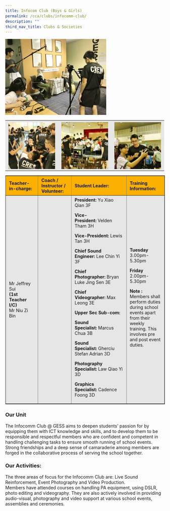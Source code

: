 ```yaml
---
title: Infocom Club (Boys & Girls)
permalink: /cca/clubs/infocomm-club/
description: ""
third_nav_title: Clubs & Societies
---
```

![](/images/infocomm%201%20Small.jpeg)

<table class=" aligncenter" style="box-sizing: inherit; border-collapse: collapse; border-spacing: 0px; max-width: 100%; margin: auto; display: block; clear: both; color: rgb(34, 34, 34); font-family: &quot;Source Sans Pro&quot;, sans-serif; font-size: 16px; font-style: normal; font-variant-ligatures: normal; font-variant-caps: normal; font-weight: 400; letter-spacing: normal; orphans: 2; text-align: start; text-transform: none; white-space: normal; widows: 2; word-spacing: 0px; -webkit-text-stroke-width: 0px; background-color: rgb(255, 255, 255); text-decoration-thickness: initial; text-decoration-style: initial; text-decoration-color: initial; width: 826.664px;"><tbody style="box-sizing: inherit;"><tr style="box-sizing: inherit; background: rgb(230, 230, 230);"><td style="box-sizing: inherit; padding: 5px 10px; text-align: center;"><a href="/images/infocomm%202.jpeg" target="_blank" rel="noopener noreferrer" style="box-sizing: inherit; background-color: transparent; transition: all 0.25s ease-in-out 0s; outline: 0px; color: rgb(255, 208, 26); text-decoration: underline;"><img class="aligncenter wp-image-19478 size-thumbnail" src="/images/infocomm%202.jpeg" alt="Img 9186" width="150" height="150" style="box-sizing: inherit; border: 0px; vertical-align: middle; max-width: 100%; height: auto; margin: auto; display: block; clear: both;"></a></td><td style="box-sizing: inherit; padding: 5px 10px; text-align: center;"><a href="/images/infocomm%203.jpeg" target="_blank" rel="noopener noreferrer" style="box-sizing: inherit; background-color: transparent; transition: all 0.25s ease-in-out 0s; color: rgb(241, 174, 22); text-decoration: underline;"><img class="aligncenter wp-image-19571 size-thumbnail" src="/images/infocomm%203.jpeg" alt="Img 3598 (1024x683)" width="150" height="150" style="box-sizing: inherit; border: 0px; vertical-align: middle; max-width: 100%; height: auto; margin: auto; display: block; clear: both;"></a></td><td style="box-sizing: inherit; padding: 5px 10px; text-align: center;"><a href="/images/infocomm%204.jpeg" target="_blank" rel="noopener noreferrer" style="box-sizing: inherit; background-color: transparent; transition: all 0.25s ease-in-out 0s; color: rgb(241, 174, 22); text-decoration: underline;"><img class="aligncenter wp-image-19572 size-thumbnail" src="/images/infocomm%204.jpeg" alt="Img 3609 (1024x683)" width="150" height="150" style="box-sizing: inherit; border: 0px; vertical-align: middle; max-width: 100%; height: auto; margin: auto; display: block; clear: both;"></a></td></tr></tbody></table>

<table border="1" align="center" style="box-sizing: inherit; border-collapse: collapse; border-spacing: 0px; max-width: 100%; width: 826.664px;"><tbody style="box-sizing: inherit;"><tr style="box-sizing: inherit; background: rgb(252, 177, 0);"><td style="box-sizing: inherit; padding: 5px 10px; width: 178px;"><strong style="box-sizing: inherit; font-weight: bold;">Teacher-in-charge:</strong></td><td style="box-sizing: inherit; padding: 5px 10px; width: 166px;"><strong style="box-sizing: inherit; font-weight: bold;">Coach / Instructor / Volunteer:</strong></td><td style="box-sizing: inherit; padding: 5px 10px; width: 233px;"><strong style="box-sizing: inherit; font-weight: bold;">Student Leader:</strong></td><td style="box-sizing: inherit; padding: 5px 10px; width: 193px;"><strong style="box-sizing: inherit; font-weight: bold;">Training Information:</strong></td></tr><tr style="box-sizing: inherit; background: rgb(230, 230, 230);"><td style="box-sizing: inherit; padding: 5px 10px; width: 178px;">Mr Jeffrey Sui<br style="box-sizing: inherit;"><strong style="box-sizing: inherit; font-weight: bold;">(1st Teacher I/C)</strong><br style="box-sizing: inherit;">Mr Niu Zi Bin</td><td style="box-sizing: inherit; padding: 5px 10px; width: 166px;"></td><td style="box-sizing: inherit; padding: 5px 10px; width: 233px;"><strong style="box-sizing: inherit; font-weight: bold;">President:<span>&nbsp;</span></strong>Yu Xiao Qian 3F<p style="box-sizing: inherit;"></p><p style="box-sizing: inherit;"><strong style="box-sizing: inherit; font-weight: bold;">Vice-President:<span>&nbsp;</span></strong>Velden Tham 3H</p><p style="box-sizing: inherit;"><strong style="box-sizing: inherit; font-weight: bold;">Vice-President:<span>&nbsp;</span></strong>Lewis Tan 3H</p><p style="box-sizing: inherit;"><strong style="box-sizing: inherit; font-weight: bold;">Chief Sound Engineer:<span>&nbsp;</span></strong>Lee Chin Yi 3F</p><p style="box-sizing: inherit;"><strong style="box-sizing: inherit; font-weight: bold;">Chief Photographer:<span>&nbsp;</span></strong>Bryan Luke Jing Sen 3E</p><p style="box-sizing: inherit;"><strong style="box-sizing: inherit; font-weight: bold;">Chief Videographer:<span>&nbsp;</span></strong>Max Leong 3E</p><p style="box-sizing: inherit;"><strong style="box-sizing: inherit; font-weight: bold;">Upper Sec Sub-com:</strong></p><p style="box-sizing: inherit;"><strong style="box-sizing: inherit; font-weight: bold;">Sound Specialist:<span>&nbsp;</span></strong>Marcus Chua 3B</p><p style="box-sizing: inherit;"><strong style="box-sizing: inherit; font-weight: bold;">Sound Specialist:<span>&nbsp;</span></strong>Gherciu Stefan Adrian 3D</p><p style="box-sizing: inherit;"><strong style="box-sizing: inherit; font-weight: bold;">Photography Specialist:<span>&nbsp;</span></strong>Law Qiao Yi 3D</p><p style="box-sizing: inherit;"><strong style="box-sizing: inherit; font-weight: bold;">Graphics Specialist:<span>&nbsp;</span></strong>Cadence Foong 3D</p></td><td style="box-sizing: inherit; padding: 5px 10px; width: 193px;"><strong style="box-sizing: inherit; font-weight: bold;">Tuesday</strong><br style="box-sizing: inherit;">3.00pm-5.30pm<p style="box-sizing: inherit;"></p><p style="box-sizing: inherit;"><strong style="box-sizing: inherit; font-weight: bold;">Friday</strong><br style="box-sizing: inherit;">2.00pm-5.30pm</p><p style="box-sizing: inherit;"><strong style="box-sizing: inherit; font-weight: bold;">Note :</strong><br style="box-sizing: inherit;">Members shall perform duties during school events apart from their weekly training. This involves pre and post event duties.</p></td></tr></tbody></table>

### Our Unit

The Infocomm Club @ GESS aims to deepen students’ passion for by equipping them with ICT knowledge and skills, and to develop them to be responsible and respectful members who are confident and competent in handling challenging tasks to ensure smooth running of school events.  
Strong friendships and a deep sense of camaraderie among members are forged in the collaborative process of serving the school together.

### Our Activities:

The three areas of focus for the Infocomm Club are: Live Sound Reinforcement, Event Photography and Video Production.  
Members have attended courses on handling PA equipment, using DSLR, photo editing and videography. They are also actively involved in providing audio-visual, photography and video support at various school events, assemblies and ceremonies.